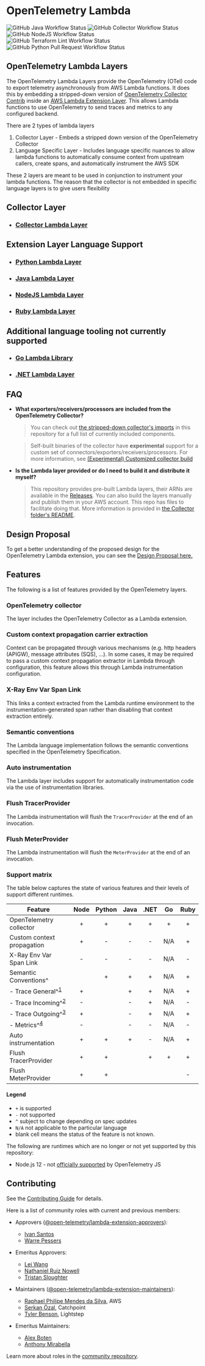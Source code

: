# OpenTelemetry Lambda

![GitHub Java Workflow Status](https://img.shields.io/github/actions/workflow/status/open-telemetry/opentelemetry-lambda/ci-java.yml?branch%3Amain&label=CI%20%28Java%29&style=for-the-badge)
![GitHub Collector Workflow Status](https://img.shields.io/github/actions/workflow/status/open-telemetry/opentelemetry-lambda/ci-collector.yml?branch%3Amain&label=CI%20%28Collector%29&style=for-the-badge)
![GitHub NodeJS Workflow Status](https://img.shields.io/github/actions/workflow/status/open-telemetry/opentelemetry-lambda/ci-nodejs.yml?branch%3Amain&label=CI%20%28NodeJS%29&style=for-the-badge)
![GitHub Terraform Lint Workflow Status](https://img.shields.io/github/actions/workflow/status/open-telemetry/opentelemetry-lambda/ci-terraform.yml?branch%3Amain&label=CI%20%28Terraform%20Lint%29&style=for-the-badge)
![GitHub Python Pull Request Workflow Status](https://img.shields.io/github/actions/workflow/status/open-telemetry/opentelemetry-lambda/ci-python.yml?branch%3Amain&label=Pull%20Request%20%28Python%29&style=for-the-badge)

## OpenTelemetry Lambda Layers

The OpenTelemetry Lambda Layers provide the OpenTelemetry (OTel) code to export telemetry asynchronously from AWS Lambda functions. It does this by embedding a stripped-down version of [OpenTelemetry Collector Contrib](https://github.com/open-telemetry/opentelemetry-collector-contrib) inside an [AWS Lambda Extension Layer](https://aws.amazon.com/blogs/compute/introducing-aws-lambda-extensions-in-preview/). This allows Lambda functions to use OpenTelemetry to send traces and metrics to any configured backend.

There are 2 types of lambda layers
1. Collector Layer - Embeds a stripped down version of the OpenTelemetry Collector
2. Language Specific Layer - Includes language specific nuances to allow lambda functions to automatically consume context from upstream callers, create spans, and automatically instrument the AWS SDK

These 2 layers are meant to be used in conjunction to instrument your lambda functions. The reason that the collector is not embedded in specific language layers is to give users flexibility

## Collector Layer
* ### [Collector Lambda Layer](collector/README.md)

## Extension Layer Language Support
* ### [Python Lambda Layer](python/README.md)
* ### [Java Lambda Layer](java/README.md)
* ### [NodeJS Lambda Layer](nodejs/README.md)
* ### [Ruby Lambda Layer](ruby/README.md)

## Additional language tooling not currently supported
* ### [Go Lambda Library](go/README.md)
* ### [.NET Lambda Layer](dotnet/README.md)

## FAQ

* **What exporters/receivers/processors are included from the OpenTelemetry Collector?**
    > You can check out [the stripped-down collector's imports](https://github.com/open-telemetry/opentelemetry-lambda/blob/main/collector/lambdacomponents/default.go#L18) in this repository for a full list of currently included components.

    > Self-built binaries of the collector have **experimental** support for a custom set of connectors/exporters/receivers/processors. For more information, see [(Experimental) Customized collector build](./collector/README.md#experimental-customized-collector-build)
* **Is the Lambda layer provided or do I need to build it and distribute it myself?**
    > This repository provides pre-built Lambda layers, their ARNs are available in the [Releases](https://github.com/open-telemetry/opentelemetry-lambda/releases). You can also build the layers manually and publish them in your AWS account. This repo has files to facilitate doing that. More information is provided in [the Collector folder's README](collector/README.md).

## Design Proposal

To get a better understanding of the proposed design for the OpenTelemetry Lambda extension, you can see the [Design Proposal here.](docs/design_proposal.md)

## Features

The following is a list of features provided by the OpenTelemetry layers.

### OpenTelemetry collector

The layer includes the OpenTelemetry Collector as a Lambda extension.

### Custom context propagation carrier extraction

Context can be propagated through various mechanisms (e.g. http headers (APIGW), message attributes (SQS), ...). In some cases, it may be required to pass a custom context propagation extractor in Lambda through configuration, this feature allows this through Lambda instrumentation configuration.

### X-Ray Env Var Span Link

This links a context extracted from the Lambda runtime environment to the instrumentation-generated span rather than disabling that context extraction entirely.

### Semantic conventions

The Lambda language implementation follows the semantic conventions specified in the OpenTelemetry Specification.

### Auto instrumentation

The Lambda layer includes support for automatically instrumentation code via the use of instrumentation libraries.

### Flush TracerProvider

The Lambda instrumentation will flush the `TracerProvider` at the end of an invocation.

### Flush MeterProvider

The Lambda instrumentation will flush the `MeterProvider` at the end of an invocation.

### Support matrix

The table below captures the state of various features and their levels of support different runtimes.

| Feature                    | Node | Python | Java | .NET | Go   | Ruby |
| -------------------------- | :--: | :----: | :--: | :--: | :--: | :--: |
| OpenTelemetry collector    |  +   |  +     |  +   |  +   |  +   |  +   |
| Custom context propagation |  +   |  -     |  -   |  -   | N/A  |  +   |
| X-Ray Env Var Span Link    |  -   |  -     |  -   |  -   | N/A  |  -   |
| Semantic Conventions^      |      |  +     |  +   |  +   | N/A  |  +   |
| - Trace General^<sup>[1]</sup>           |  +   |        |  +   |  +   | N/A  |   +  |
| - Trace Incoming^<sup>[2]</sup>          |  -   |        |  -   |  +   | N/A  |   -  |
| - Trace Outgoing^<sup>[3]</sup>          |  +   |        |  -   |  +   | N/A  |   +  |
| - Metrics^<sup>[4]</sup>                 |  -   |        |  -   |  -   | N/A  |   -  |
| Auto instrumentation       |  +   |   +    |  +   |  -   | N/A  |   +  |
| Flush TracerProvider       |  +   |   +    |      |  +   |  +   |   +  |
| Flush MeterProvider        |  +   |   +    |      |      |      |   -  |

#### Legend

* `+` is supported
* `-` not supported
* `^` subject to change depending on spec updates
* `N/A` not applicable to the particular language
* blank cell means the status of the feature is not known.

The following are runtimes which are no longer or not yet supported by this repository:

* Node.js 12 - not [officially supported](https://github.com/open-telemetry/opentelemetry-js#supported-runtimes) by OpenTelemetry JS

[1]: https://github.com/open-telemetry/semantic-conventions/blob/main/docs/faas/faas-spans.md#general-attributes
[2]: https://github.com/open-telemetry/semantic-conventions/blob/main/docs/faas/faas-spans.md#incoming-invocations
[3]: https://github.com/open-telemetry/semantic-conventions/blob/main/docs/faas/faas-spans.md#outgoing-invocations
[4]: https://github.com/open-telemetry/semantic-conventions/blob/main/docs/faas/faas-metrics.md

## Contributing

See the [Contributing Guide](CONTRIBUTING.md) for details.

Here is a list of community roles with current and previous members:

- Approvers ([@open-telemetry/lambda-extension-approvers](https://github.com/orgs/open-telemetry/teams/lambda-extension-approvers)):

  - [Ivan Santos](https://github.com/pragmaticivan)
  - [Warre Pessers](https://github.com/wpessers)

- Emeritus Approvers:

  - [Lei Wang](https://github.com/wangzlei)
  - [Nathaniel Ruiz Nowell](https://github.com/NathanielRN)
  - [Tristan Sloughter](https://github.com/tsloughter)

- Maintainers ([@open-telemetry/lambda-extension-maintainers](https://github.com/orgs/open-telemetry/teams/lambda-extension-maintainers)):

  - [Raphael Philipe Mendes da Silva](https://github.com/rapphil), AWS
  - [Serkan Özal](https://github.com/serkan-ozal), Catchpoint
  - [Tyler Benson](https://github.com/tylerbenson), Lightstep

- Emeritus Maintainers:

  - [Alex Boten](https://github.com/codeboten)
  - [Anthony Mirabella](https://github.com/Aneurysm9)

Learn more about roles in the [community repository](https://github.com/open-telemetry/community/blob/main/community-membership.md).
